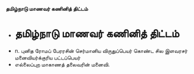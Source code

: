 **தமிழ்நாடு மாணவர் கணினித் திட்டம்**
- # தமிழ்நாடு மாணவர் கணினித் திட்டம்
- n. புனித ரோமப் பேரரசின் செர்மானிய விருதுப்பெயர் கொண்ட சில இளவரசர் மனைவியர்க்குரிய பட்டப்பெயர்
- எல்லைப்புற மாகாணத் தலைவரின் மனைவி.

